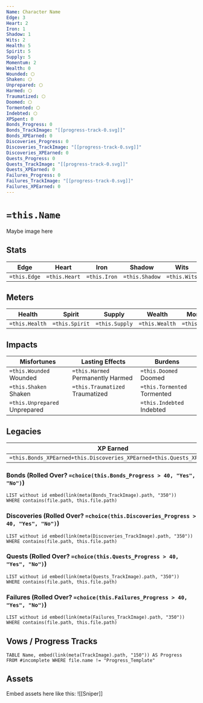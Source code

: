 ```yaml
---
Name: Character Name
Edge: 3
Heart: 2
Iron: 1
Shadow: 1
Wits: 2
Health: 5
Spirit: 5
Supply: 5
Momentum: 2
Wealth: 0
Wounded: ⬡
Shaken: ⬡
Unprepared: ⬡
Harmed: ⬡
Traumatized: ⬡
Doomed: ⬡
Tormented: ⬡
Indebted: ⬡
XPSpent: 0
Bonds_Progress: 0
Bonds_TrackImage: "[[progress-track-0.svg]]"
Bonds_XPEarned: 0
Discoveries_Progress: 0
Discoveries_TrackImage: "[[progress-track-0.svg]]"
Discoveries_XPEarned: 0
Quests_Progress: 0
Quests_TrackImage: "[[progress-track-0.svg]]"
Quests_XPEarned: 0
Failures_Progress: 0
Failures_TrackImage: "[[progress-track-0.svg]]"
Failures_XPEarned: 0
---
```

# `=this.Name`
Maybe image here

## Stats
| Edge | Heart | Iron | Shadow | Wits |
| --- | --- | --- | --- | --- |
| `=this.Edge` | `=this.Heart` | `=this.Iron` | `=this.Shadow` | `=this.Wits` |

## Meters
| Health | Spirit | Supply | Wealth | Momentum |
| --- | --- | --- | --- | --- |
| `=this.Health` | `=this.Spirit` | `=this.Supply` | `=this.Wealth` | `=this.Momentum` |

## Impacts
| Misfortunes | Lasting Effects | Burdens |
| --- | --- | --- |
| `=this.Wounded` Wounded | `=this.Harmed` Permanently Harmed | `=this.Doomed` Doomed |
| `=this.Shaken` Shaken | `=this.Traumatized` Traumatized | `=this.Tormented` Tormented |
| `=this.Unprepared` Unprepared |  | `=this.Indebted` Indebted |

## Legacies
| XP Earned | XP Spent |
| --- | --- |
| `=this.Bonds_XPEarned+this.Discoveries_XPEarned+this.Quests_XPEarned` | `=this.XPSpent` |
### Bonds (Rolled Over? `=choice(this.Bonds_Progress > 40, "Yes", "No")`)
```dataview
LIST without id embed(link(meta(Bonds_TrackImage).path, "350"))
WHERE contains(file.path, this.file.path)
```
### Discoveries (Rolled Over? `=choice(this.Discoveries_Progress > 40, "Yes", "No")`)
```dataview
LIST without id embed(link(meta(Discoveries_TrackImage).path, "350"))
WHERE contains(file.path, this.file.path)
```
### Quests (Rolled Over? `=choice(this.Quests_Progress > 40, "Yes", "No")`)
```dataview
LIST without id embed(link(meta(Quests_TrackImage).path, "350"))
WHERE contains(file.path, this.file.path)
```
### Failures (Rolled Over? `=choice(this.Failures_Progress > 40, "Yes", "No")`)
```dataview
LIST without id embed(link(meta(Failures_TrackImage).path, "350"))
WHERE contains(file.path, this.file.path)
```
## Vows / Progress Tracks
```dataview
TABLE Name, embed(link(meta(TrackImage).path, "150")) AS Progress
FROM #incomplete WHERE file.name != "Progress_Template" 
```
## Assets
Embed assets here like this:
![[Sniper]]